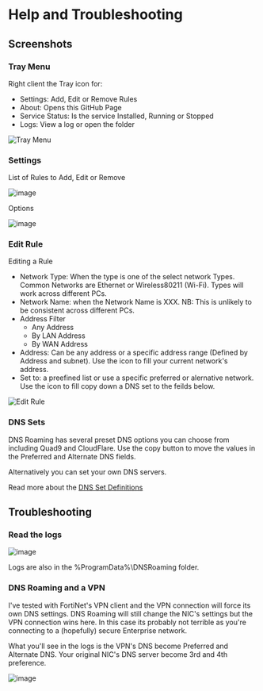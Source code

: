 
# Help and Troubleshooting

## Screenshots

### Tray Menu

Right client the Tray icon for:

- Settings: Add, Edit or Remove Rules
- About: Opens this GitHub Page
- Service Status: Is the service Installed, Running or Stopped
- Logs: View a log or open the folder

![Tray Menu](https://github.com/andrewbadge/DNSRoaming/raw/main/Images/DNSRoamingClient-TrayMenu.PNG)

### Settings

List of Rules to Add, Edit or Remove

![image](https://github.com/andrewbadge/DNSRoaming/raw/main/Images/DNSRoamingClient-Settings.PNG)

Options

![image](https://user-images.githubusercontent.com/15990355/132672476-a6cf52a6-7244-4597-853f-8d77a94d489d.png)

### Edit Rule

Editing a Rule

- Network Type: When the type is one of the select network Types. Common Networks are Ethernet or Wireless80211 (Wi-Fi). Types will work across different PCs.
- Network Name: when the Network Name is XXX. NB: This is unlikely to be consistent across different PCs.
- Address Filter
  - Any Address
  - By LAN Address
  - By WAN Address
- Address: Can be any address or a specific address range (Defined by Address and subnet). Use the icon to fill your current network's address.
- Set to: a preefined list or use a specific preferred or alernative network. Use the icon to fill copy down a DNS set to the feilds below.

![Edit Rule](https://github.com/andrewbadge/DNSRoaming/raw/main/Images/DNSRoamingClient-EditRule.PNG)

### DNS Sets

DNS Roaming has several preset DNS options you can choose from including Quad9 and CloudFlare. Use the copy button to move the values in the Preferred and Alternate DNS fields.

Alternatively you can set your own DNS servers.

Read more about the [DNS Set Definitions](https://github.com/andrewbadge/DNSRoaming/blob/main/DNSSets.md)

## Troubleshooting

### Read the logs

![image](https://user-images.githubusercontent.com/15990355/131957665-10c4be59-9c59-4538-bdb7-65a0248305cd.png)

Logs are also in the %ProgramData%\DNSRoaming folder.

### DNS Roaming and a VPN

I've tested with FortiNet's VPN client and the VPN connection will force its own DNS settings. DNS Roaming will still change the NIC's settings but the VPN connection wins here.
In this case its probably not terrible as you're connecting to a (hopefully) secure Enterprise network.

What you'll see in the logs is the VPN's DNS become Preferred and Alternate DNS. Your original NIC's DNS server become 3rd and 4th preference.

![image](https://user-images.githubusercontent.com/15990355/131958247-6bf1b7bf-810d-429e-8334-e9df4e806975.png)

